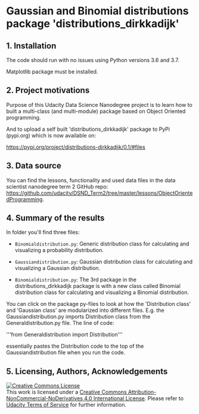 

# Gaussian and Binomial distributions package 'distributions_dirkkadijk'




## 1. Installation

 The code should run with no issues using Python versions 3.6 and 3.7.
 
 Matplotlib package must be installed.



## 2. Project motivations

Purpose of this Udacity Data Science Nanodegree project is to learn how to built a multi-class (and multi-module) package based on Object Oriented programming.

And to upload a self built 'distributions_dirkkadijk' package to PyPi (pypi.org) which is now available on:

https://pypi.org/project/distributions-dirkkadijk/0.1/#files



## 3. Data source

You can find the lessons, functionality and used data files in the data scientist nanodegree term 2 GitHub repo:
https://github.com/udacity/DSND_Term2/tree/master/lessons/ObjectOrientedProgramming.



## 4. Summary of the results


In folder you'll find three files:

- `Binomialdistribution.py`: Generic distribution class for calculating and visualizing a probability distribution.

- `Gaussiandistribution.py`: Gaussian distribution class for calculating and visualizing a Gaussian distribution.

- `Binomialdistribution.py`: The 3rd package in the distributions_dirkkadijk package is with a new class called Binomial distribution class for calculating and visualizing a Binomial distribution.

You can click on the package py-files to look at how the 'Distribution class' and 'Gaussian class' are modularized into different files. 
E.g. the Gaussiandistribution.py imports Distribution class from the Generaldistribution.py file. The line of code:

'''from Generaldistribution import Distribution'''

essentially pastes the Distribution code to the top of the Gaussiandistribution file when you run the code.


## 5. Licensing, Authors, Acknowledgements


 <a rel="license" href="http://creativecommons.org/licenses/by-nc-nd/4.0/"><img alt="Creative Commons License" style="border-width:0" src="https://i.creativecommons.org/l/by-nc-nd/4.0/88x31.png" /></a><br />This work is licensed under a <a rel="license" href="http://creativecommons.org/licenses/by-nc-nd/4.0/">Creative Commons Attribution-NonCommercial-NoDerivatives 4.0 International License</a>. Please refer to [Udacity Terms of Service](https://www.udacity.com/legal) for further information.
